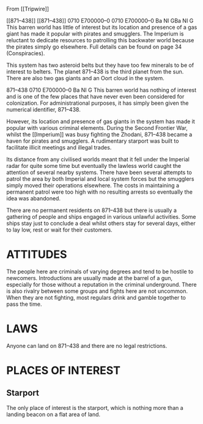 From [[Tripwire]]

[[871–438]] [[871–438]] 0710 E700000–0 0710 E700000–0 Ba NI GBa NI G This barren world has little of interest but its location and presence of a gas giant has made it popular with pirates and smugglers. The Imperium is reluctant to dedicate resources to patrolling this backwater world because the pirates simply go elsewhere. Full details can be found on page 34 (Conspiracies).

This system has two asteroid belts but they have too few minerals to be of interest to belters. The planet 871–438 is the third planet from the sun. There are also two gas giants and an Oort cloud in the system.

871–438 0710 E700000–0 Ba NI G This barren world has nothing of interest and is one of the few places that have never even been considered for colonization. For administrational purposes, it has simply been given the numerical identifier, 871–438.

However, its location and presence of gas giants in the system has made it popular with various criminal elements. During the Second Frontier War, whilst the [[Imperium]] was busy fighting the Zhodani, 871–438 became a haven for pirates and smugglers. A rudimentary starport was built to facilitate illicit meetings and illegal trades.

Its distance from any civilised worlds meant that it fell under the Imperial radar for quite some time but eventually the lawless world caught the attention of several nearby systems. There have been several attempts to patrol the area by both Imperial and local system forces but the smugglers simply moved their operations elsewhere. The costs in maintaining a permanent patrol were too high with no resulting arrests so eventually the idea was abandoned.

There are no permanent residents on 871–438 but there is usually a gathering of people and ships engaged in various unlawful activities. Some ships stay just to conclude a deal whilst others stay for several days, either to lay low, rest or wait for their customers.

# ATTITUDES

The people here are criminals of varying degrees and tend to be hostile to newcomers. Introductions are usually made at the barrel of a gun, especially for those without a reputation in the criminal underground. There is also rivalry between some groups and fights here are not uncommon. When they are not fighting, most regulars drink and gamble together to pass the time.

# LAWS

Anyone can land on 871–438 and there are no legal restrictions.

# PLACES OF INTEREST

## Starport

The only place of interest is the starport, which is nothing more than a landing beacon on a flat area of land.
